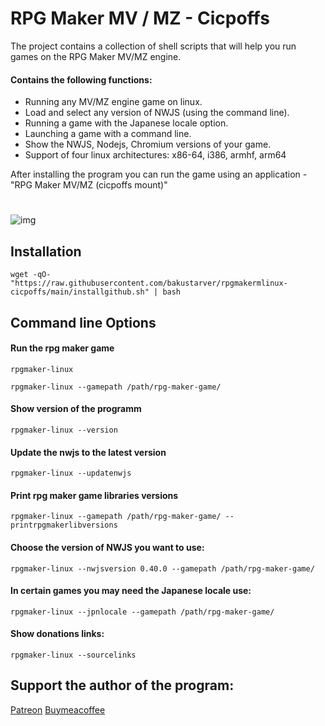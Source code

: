 #  RPG Maker MV / MZ - Cicpoffs
The project contains a collection of shell scripts that will help you run games on the RPG Maker MV/MZ engine.
#### Contains the following functions:
- Running any MV/MZ engine game on linux.
- Load and select any version of NWJS (using the command line).
- Running a game with the Japanese locale option.
- Launching a game with a command line.
- Show the NWJS, Nodejs, Chromium versions of your game.
- Support of four linux architectures: x86-64, i386, armhf, arm64 



After installing the program you can run the game using an application - "RPG Maker MV/MZ (cicpoffs mount)"

#
![img](https://github.com/bakustarver/rpgmakermlinux-cicpoffs/assets/66978329/4d55e52a-fe6d-44a5-a7bb-9380218d16f1)


## Installation
```
wget -qO- "https://raw.githubusercontent.com/bakustarver/rpgmakermlinux-cicpoffs/main/installgithub.sh" | bash
```

## Command line Options

#### Run the rpg maker game
```
rpgmaker-linux 
```

```
rpgmaker-linux --gamepath /path/rpg-maker-game/
```
#### Show version of the programm
```
rpgmaker-linux --version
```

#### Update the nwjs to the latest version
```
rpgmaker-linux --updatenwjs
```

#### Print rpg maker game libraries versions
```
rpgmaker-linux --gamepath /path/rpg-maker-game/ --printrpgmakerlibversions
```

#### Choose the version of NWJS you want to use:
```
rpgmaker-linux --nwjsversion 0.40.0 --gamepath /path/rpg-maker-game/
```
#### In certain games you may need the Japanese locale use:
```
rpgmaker-linux --jpnlocale --gamepath /path/rpg-maker-game/
```
#### Show donations links:
```
rpgmaker-linux --sourcelinks
```

## Support the author of the program:
[Patreon](https://www.patreon.com/user/about?u=121421184)
[Buymeacoffee](https://www.buymeacoffee.com/rpgmakerlinux)





























##















